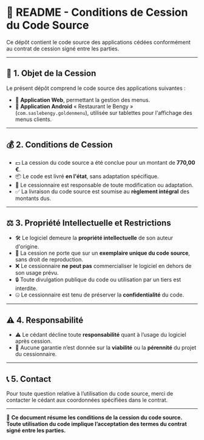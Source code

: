 # 📜 README - Conditions de Cession du Code Source

Ce dépôt contient le code source des applications cédées conformément au contrat de cession signé entre les parties.

---

## 📌 1. Objet de la Cession

Le présent dépôt comprend le code source des applications suivantes :

- 🚀 **Application Web**, permettant la gestion des menus.
- 📱 **Application Android** « Restaurant le Bengy » (`com.saslebengy.goldenmenu`), utilisée sur tablettes pour l'affichage des menus clients.

---

## 💰 2. Conditions de Cession

- 💵 La cession du code source a été conclue pour un montant de **770,00 €**.
- 📦 Le code est livré **en l'état**, sans adaptation spécifique.
- 🔧 Le cessionnaire est responsable de toute modification ou adaptation.
- ✅ La livraison du code source est soumise au **règlement intégral** des montants dus.

---

## ⚖️ 3. Propriété Intellectuelle et Restrictions

- 🛠️ Le logiciel demeure la **propriété intellectuelle** de son auteur d'origine.
- 📜 La cession ne porte que sur un **exemplaire unique du code source**, sans droit de reproduction.
- ❌ Le cessionnaire **ne peut pas** commercialiser le logiciel en dehors de son usage prévu.
- 🔒 Toute divulgation publique du code ou utilisation par un tiers est interdite.
- 🤐 Le cessionnaire est tenu de préserver la **confidentialité** du code.

---

## ⚠️ 4. Responsabilité

- ⚠️ Le cédant décline toute **responsabilité** quant à l’usage du logiciel après cession.
- 🚫 Aucune garantie n’est donnée sur la **viabilité** ou la **pérennité** du projet du cessionnaire.

---

## 📞 5. Contact

Pour toute question relative à l’utilisation du code source, merci de contacter le cédant aux coordonnées spécifiées dans le contrat.

---

📌 **Ce document résume les conditions de la cession du code source. Toute utilisation du code implique l’acceptation des termes du contrat signé entre les parties.**

